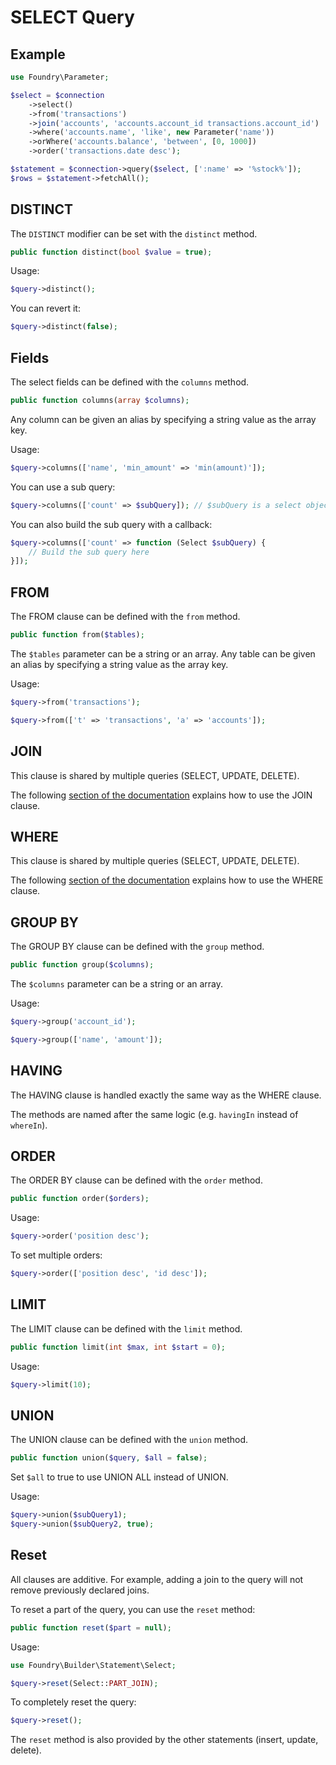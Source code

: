 # SELECT Query

## Example

```php
use Foundry\Parameter;

$select = $connection
    ->select()
    ->from('transactions')
    ->join('accounts', 'accounts.account_id transactions.account_id')
    ->where('accounts.name', 'like', new Parameter('name'))
    ->orWhere('accounts.balance', 'between', [0, 1000])
    ->order('transactions.date desc');

$statement = $connection->query($select, [':name' => '%stock%']);
$rows = $statement->fetchAll();
```

## DISTINCT

The `DISTINCT` modifier can be set with the `distinct` method.

```php
public function distinct(bool $value = true);
```

Usage:

```php
$query->distinct();
```

You can revert it:

```php
$query->distinct(false);
```

## Fields

The select fields can be defined with the `columns` method.

```php
public function columns(array $columns);
```

Any column can be given an alias by specifying a string value as the array key.

Usage:

```php
$query->columns(['name', 'min_amount' => 'min(amount)']);
```

You can use a sub query:

```php
$query->columns(['count' => $subQuery]); // $subQuery is a select object
```

You can also build the sub query with a callback:

```php
$query->columns(['count' => function (Select $subQuery) {
    // Build the sub query here
}]);
```

## FROM

The FROM clause can be defined with the `from` method.

```php
public function from($tables);
```

The `$tables` parameter can be a string or an array.
Any table can be given an alias by specifying a string value as the array key.

Usage:

```php
$query->from('transactions');
```

```php
$query->from(['t' => 'transactions', 'a' => 'accounts']);
```

## JOIN

This clause is shared by multiple queries (SELECT, UPDATE, DELETE).

The following [section of the documentation](join.md) explains how to use the JOIN clause.

## WHERE

This clause is shared by multiple queries (SELECT, UPDATE, DELETE).

The following [section of the documentation](conditions.md) explains how to use the WHERE clause.

## GROUP BY

The GROUP BY clause can be defined with the `group` method.

```php
public function group($columns);
```

The `$columns` parameter can be a string or an array.

Usage:

```php
$query->group('account_id');
```

```php
$query->group(['name', 'amount']);
```

## HAVING

The HAVING clause is handled exactly the same way as the WHERE clause.

The methods are named after the same logic (e.g. `havingIn` instead of `whereIn`).

## ORDER

The ORDER BY clause can be defined with the `order` method.

```php
public function order($orders);
```

Usage:

```php
$query->order('position desc');
```

To set multiple orders:

```php
$query->order(['position desc', 'id desc']);
```

## LIMIT

The LIMIT clause can be defined with the `limit` method.

```php
public function limit(int $max, int $start = 0);
```

Usage:

```php
$query->limit(10);
```

## UNION

The UNION clause can be defined with the `union` method.

```php
public function union($query, $all = false);
```

Set `$all` to true to use UNION ALL instead of UNION.

Usage:

```php
$query->union($subQuery1);
$query->union($subQuery2, true);
```

## Reset

All clauses are additive.
For example, adding a join to the query will not remove previously declared joins.

To reset a part of the query, you can use the `reset` method:

```php
public function reset($part = null);
```

Usage:

```php
use Foundry\Builder\Statement\Select;

$query->reset(Select::PART_JOIN);
```

To completely reset the query:

```php
$query->reset();
```

The `reset` method is also provided by the other statements (insert, update, delete).
